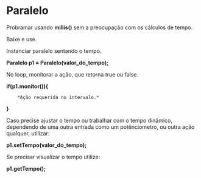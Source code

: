 # Paralelo

Probramar usando **millis()** sem a preocupação com os cálculos de tempo.

Baixe e use.

Instanciar paralelo sentando o tempo. 

**Paralelo p1 = Paralelo(valor_do_tempo);** 

No loop, monitorar a ação, que retorna true ou false.

  **if(p1.monitor()){**
  
        *Ação requerida no intervalo.*

  **}**


Caso precise ajustar o tempo ou trabalhar com o tempo dinâmico, dependendo de uma outra entrada como um potênciometro, ou outra ação qualquer, utilizar:

**p1.setTempo(valor_do_tempo);**

Se precisar visualizar o tempo utilize:

**p1.getTempo();**
